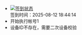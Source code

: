 - [![签到状态](https://github.com/womade/Cloud189-Actions/actions/workflows/main.yml/badge.svg?branch=main)](https://github.com/womade/Cloud189-Actions/actions/workflows/main.yml) <br> 签到时间：2025-08-12 18:44:14
- 开始执行帐号1
- 设备ID不存在，需要二次设备校验
